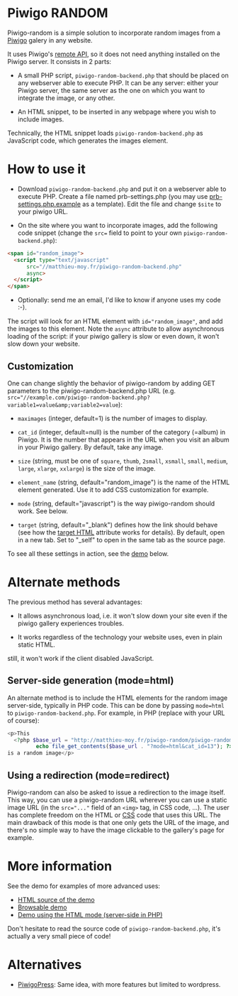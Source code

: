 Piwigo RANDOM
=============

Piwigo-random is a simple solution to incorporate random images from a
[Piwigo](http://piwigo.org/) galery in any website.

It uses Piwigo's [remote API](http://piwigo.org/demo/tools/ws.htm), so
it does not need anything installed on the Piwigo server. It consists
in 2 parts:

* A small PHP script, `piwigo-random-backend.php` that should be placed on
  any webserver able to execute PHP. It can be any server: either your
  Piwigo server, the same server as the one on which you want to
  integrate the image, or any other.

* An HTML snippet, to be inserted in any webpage where you wish to
  include images.

Technically, the HTML snippet loads `piwigo-random-backend.php` as
JavaScript code, which generates the images element.

How to use it
=============

* Download `piwigo-random-backend.php` and put it on a webserver able to
  execute PHP. Create a file named prb-settings.php (you may use [prb-settings.php.example](prb-settings.php.example) as a template). Edit the file and change `$site` to your piwigo URL.

* On the site where you want to incorporate images, add the following code
  snippet (change the `src=` field to point to your own `piwigo-random-backend.php`):

```html
<span id="random_image">
  <script type="text/javascript"
	  src="//matthieu-moy.fr/piwigo-random-backend.php"
	  async>
  </script>
</span>
```

* Optionally: send me an email, I'd like to know if anyone uses my code :-).

The script will look for an HTML element with `id="random_image"`, and
add the images to this element. Note the `async` attribute to allow
asynchronous loading of the script: if your piwigo gallery is slow or
even down, it won't slow down your website.

Customization
-------------

One can change slightly the behavior of piwigo-random by adding GET
parameters to the piwigo-random-backend.php URL (e.g.
`src="//example.com/piwigo-random-backend.php?variable1=value&amp;variable2=value`):

* `maximages` (integer, default=1) is the number of images to display.

* `cat_id` (integer, default=null) is the number of the category
  (=album) in Piwigo. It is the number that appears in the URL when
  you visit an album in your Piwigo gallery. By default, take any image.

* `size` (string, must be one of `square`, `thumb`, `2small`,
  `xsmall`, `small`, `medium`, `large`, `xlarge`, `xxlarge`) is the
  size of the image.

* `element_name` (string, default="random_image") is the name of the
  HTML element generated. Use it to add CSS customization for example.

* `mode` (string, default="javascript") is the way piwigo-random
  should work. See below.

* `target` (string, default="_blank") defines how the link should
  behave (see how the
  [target HTML](http://www.w3schools.com/tags/att_a_target.asp)
  attribute works for details). By default, open in a new tab. Set to
  "_self" to open in the same tab as the source page.

To see all these settings in action, see the [demo](#demo) below.

Alternate methods
=================

The previous method has several advantages:

* It allows asynchronous load, i.e. it won't slow down your site even
  if the piwigo gallery experiences troubles.

* It works regardless of the technology your website uses, even in
  plain static HTML.

still, it won't work if the client disabled JavaScript.

Server-side generation (mode=html)
----------------------------------

An alternate method is to include the HTML elements for the random image
server-side, typically in PHP code. This can be done by passing `mode=html` to
`piwigo-random-backend.php`. For example, in PHP (replace with your URL of
course):

```php
<p>This
  <?php $base_url = "http://matthieu-moy.fr/piwigo-random/piwigo-random-backend.php";
	     echo file_get_contents($base_url . "?mode=html&cat_id=13"); ?>
is a random image</p>

```

Using a redirection (mode=redirect)
-----------------------------------

Piwigo-random can also be asked to issue a redirection to the image itself. This way, you can use a piwigo-random URL wherever you can use a static image URL (in the `src="..."` field of an `<img>` tag, in CSS code, ...). The user has complete freedom on the HTML or [CSS](https://www.scaler.com/topics/css/) code that uses this URL. The main drawback of this mode is that one only gets the URL of the image, and there's no simple way to have the image clickable to the gallery's page for example.

More information
================

<a id="demo"></a>See the demo for examples of more advanced uses:

* [HTML source of the demo](piwigo-random-demo.html)
* [Browsable demo](http://matthieu-moy.fr/piwigo-random/piwigo-random-demo.html)
* [Demo using the HTML mode (server-side in PHP)](http://matthieu-moy.fr/piwigo-random/piwigo-random-demo-php.php)

Don't hesitate to read the source code of `piwigo-random-backend.php`, it's
actually a very small piece of code!

Alternatives
============

* [PiwigoPress](https://wordpress.org/plugins/piwigopress/): Same
  idea, with more features but limited to wordpress.


